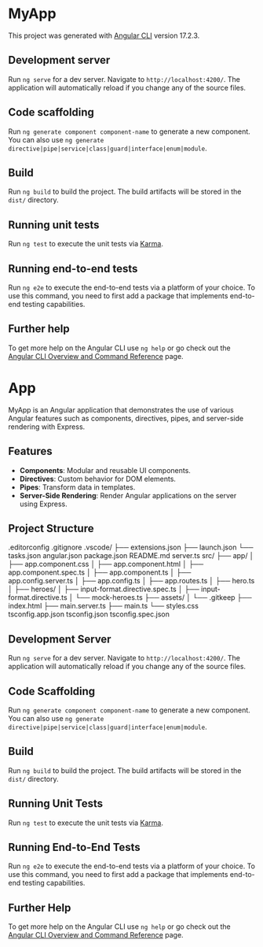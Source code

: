 # MyApp

This project was generated with [Angular CLI](https://github.com/angular/angular-cli) version 17.2.3.

## Development server

Run `ng serve` for a dev server. Navigate to `http://localhost:4200/`. The application will automatically reload if you change any of the source files.

## Code scaffolding

Run `ng generate component component-name` to generate a new component. You can also use `ng generate directive|pipe|service|class|guard|interface|enum|module`.

## Build

Run `ng build` to build the project. The build artifacts will be stored in the `dist/` directory.

## Running unit tests

Run `ng test` to execute the unit tests via [Karma](https://karma-runner.github.io).

## Running end-to-end tests

Run `ng e2e` to execute the end-to-end tests via a platform of your choice. To use this command, you need to first add a package that implements end-to-end testing capabilities.

## Further help

To get more help on the Angular CLI use `ng help` or go check out the [Angular CLI Overview and Command Reference](https://angular.io/cli) page.

# App

MyApp is an Angular application that demonstrates the use of various Angular features such as components, directives, pipes, and server-side rendering with Express.

## Features

- **Components**: Modular and reusable UI components.
- **Directives**: Custom behavior for DOM elements.
- **Pipes**: Transform data in templates.
- **Server-Side Rendering**: Render Angular applications on the server using Express.

## Project Structure
.editorconfig
.gitignore
.vscode/
  ├── extensions.json
  ├── launch.json
  └── tasks.json
angular.json
package.json
README.md
server.ts
src/
  ├── app/
  │   ├── app.component.css
  │   ├── app.component.html
  │   ├── app.component.spec.ts
  │   ├── app.component.ts
  │   ├── app.config.server.ts
  │   ├── app.config.ts
  │   ├── app.routes.ts
  │   ├── hero.ts
  │   ├── heroes/
  │   ├── input-format.directive.spec.ts
  │   ├── input-format.directive.ts
  │   └── mock-heroes.ts
  ├── assets/
  │   └── .gitkeep
  ├── index.html
  ├── main.server.ts
  ├── main.ts
  └── styles.css
tsconfig.app.json
tsconfig.json
tsconfig.spec.json


## Development Server

Run `ng serve` for a dev server. Navigate to `http://localhost:4200/`. The application will automatically reload if you change any of the source files.

## Code Scaffolding

Run `ng generate component component-name` to generate a new component. You can also use `ng generate directive|pipe|service|class|guard|interface|enum|module`.

## Build

Run `ng build` to build the project. The build artifacts will be stored in the `dist/` directory.

## Running Unit Tests

Run `ng test` to execute the unit tests via [Karma](https://karma-runner.github.io).

## Running End-to-End Tests

Run `ng e2e` to execute the end-to-end tests via a platform of your choice. To use this command, you need to first add a package that implements end-to-end testing capabilities.

## Further Help

To get more help on the Angular CLI use `ng help` or go check out the [Angular CLI Overview and Command Reference](https://angular.io/cli) page.
